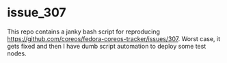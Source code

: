 # issue_307

This repo contains a janky bash script for reproducing 
https://github.com/coreos/fedora-coreos-tracker/issues/307. Worst case, it gets
fixed and then I have dumb script automation to deploy some test nodes.
